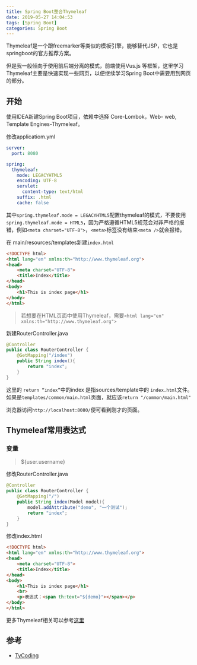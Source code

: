 ```yaml
---
title: Spring Boot整合Thymeleaf
date: 2019-05-27 14:04:53
tags: [Spring Boot]
categories: Spring Boot
---
```


Thymeleaf是一个跟freemarker等类似的模板引擎，能够替代JSP，它也是springboot的官方推荐方案。

<!--more-->

但是我一般倾向于使用前后端分离的模式，前端使用Vus.js 等框架，这里学习Thymeleaf主要是快速实现一些网页，以便继续学习Spring Boot中需要用到网页的部分。

## 开始

使用IDEA新建Spring Boot项目，依赖中选择 Core-Lombok，Web- web, Template Engines-Thymeleaf。

修改applicatiom.yml

```yaml
server:
  port: 8080

spring:
  thymeleaf:
    mode: LEGACYHTML5
    encoding: UTF-8
    servlet:
      content-type: text/html
    suffix: .html
    cache: false
```

其中`spring.thymeleaf.mode = LEGACYHTML5`配置thymeleaf的模式，不要使用`spring.thymeleaf.mode = HTML5`，因为严格遵循HTML5规范会对非严格的报错，例如`<meta charset="UTF-8">`，`<meta>`标签没有结束`<meta />`就会报错。

在 main/resources/templates新建`index.html`

```html
<!DOCTYPE html>
<html lang="en" xmlns:th="http://www.thymeleaf.org">
<head>
    <meta charset="UTF-8">
    <title>Index</title>
</head>
<body>
    <h1>This is index page</h1>
</body>
</html>
```

> 若想要在HTML页面中使用Thymeleaf，需要`<html lang="en" xmlns:th="http://www.thymeleaf.org">`

新建RouterController.java

```java
@Controller
public class RouterController {
    @GetMapping("/index")
    public String index(){
        return "index";
    }
}
```

这里的 `return “index”`中的index 是指sources/template中的 `index.html`文件。如果是`templates/common/main.html`页面，就应该`return "/common/main.html"`

浏览器访问`http://localhost:8080/`便可看到刚才的页面。

## Thymeleaf常用表达式

### 变量

> ${user.username}

修改RouterController.java

```java
@Controller
public class RouterController {
    @GetMapping("/")
    public String index(Model model){
        model.addAttribute("demo", "一个测试");
        return "index";
    }
}
```

修改index.html

```html
<!DOCTYPE html>
<html lang="en" xmlns:th="http://www.thymeleaf.org">
<head>
    <meta charset="UTF-8">
    <title>Index</title>
</head>
<body>
	<h1>This is index page</h1>
	<br>
	<p>表达式：<span th:text="${demo}"></span></p>
</body>
</html>
```



更多Thymeleaf相关可以参考[这里](<http://www.ityouknow.com/springboot/2016/05/01/spring-boot-thymeleaf.html>)

## 参考

* [TyCoding](<https://github.com/TyCoding/spring-learn/tree/master/boot-thymeleaf>)
